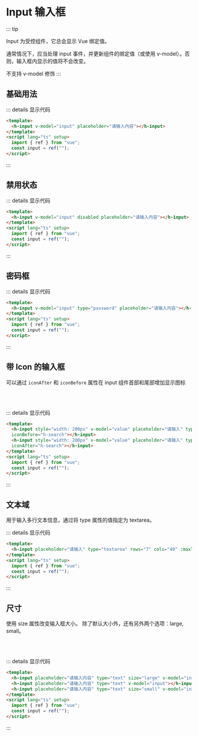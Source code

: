 # Input 输入框

::: tip

Input 为受控组件，它总会显示 Vue 绑定值。

通常情况下，应当处理 input 事件，并更新组件的绑定值（或使用 v-model）。否则，输入框内显示的值将不会改变。

不支持 v-model 修饰
:::

## 基础用法

<ClientOnly>
<div class="example">
  <div>
    <h-input v-model="input" placeholder="请输入内容"></h-input>
  </div>
</div>
</ClientOnly>

::: details 显示代码

```html
<template>
  <h-input v-model="input" placeholder="请输入内容"></h-input>
</template>
<script lang="ts" setup>
  import { ref } from "vue";
  const input = ref("");
</script>
```

:::

## 禁用状态

<ClientOnly>
<div class="example">
    <div>
        <h-input v-model="input" disabled placeholder="请输入内容"></h-input>
    </div>
</div>
</ClientOnly>

::: details 显示代码

```html
<template>
  <h-input v-model="input" disabled placeholder="请输入内容"></h-input>
</template>
<script lang="ts" setup>
  import { ref } from "vue";
  const input = ref("");
</script>
```

:::

## 密码框

<ClientOnly>
<div class="example">
  <h-input v-model="input" type="password" placeholder="请输入内容"></h-input>
</div>
</ClientOnly>

::: details 显示代码

```html
<template>
  <h-input v-model="input" type="password" placeholder="请输入内容"></h-input>
</template>
<script lang="ts" setup>
  import { ref } from "vue";
  const input = ref("");
</script>
```

:::

## 带 Icon 的输入框

可以通过 `iconAfter`  和 `iconBefore` 属性在 input 组件首部和尾部增加显示图标

<ClientOnly>
  <div class="example">
    <h-input style="width: 200px" v-model="value" placeholder="请输入" type="text" 
      iconBefore="iconfont icon-search"></h-input>
    <br />
    <br />
    <h-input style="width: 200px" v-model="value" placeholder="请输入" type="text" 
      iconAfter="iconfont icon-search"></h-input>
    </div>
</ClientOnly>

::: details 显示代码

```html
<template>
  <h-input style="width: 200px" v-model="value" placeholder="请输入" type="text" 
  iconBefore="h-search"></h-input>
  <h-input style="width: 200px" v-model="value" placeholder="请输入" type="text" 
  iconAfter="h-search"></h-input>
</template>
<script lang="ts" setup>
  import { ref } from "vue";
  const input = ref("");
</script>
```

:::

## 文本域

用于输入多行文本信息，通过将 type 属性的值指定为 textarea。
<ClientOnly>
  <div class="example">
    <h-input placeholder="请输入" type="textarea" rows="7" cols="40" :maxlength="40" />
  </div>
</ClientOnly>

::: details 显示代码

```html
<template>
  <h-input placeholder="请输入" type="textarea" rows="7" cols="40" :maxlength="40" />
</template>
<script lang="ts" setup>
  import { ref } from "vue";
  const input = ref("");
</script>
```

:::

## 尺寸

使用 size 属性改变输入框大小。 除了默认大小外，还有另外两个选项：large, small。

<ClientOnly>
<div class="example">
  <h-input placeholder="请输入内容" type="text" size="large"></h-input>
  <br />
  <h-input placeholder="请输入内容" type="text"></h-input>
  <br />
  <h-input placeholder="请输入内容" type="text" size="small"></h-input>
</div>
</ClientOnly>

::: details 显示代码

```html
<template>
  <h-input placeholder="请输入内容" type="text" size="large" v-model="input"></h-input>
  <h-input placeholder="请输入内容" type="text" v-model="input"></h-input>
  <h-input placeholder="请输入内容" type="text" size="small" v-model="input"></h-input>
</template>
<script lang="ts" setup>
  import { ref } from "vue";
  const input = ref("");
</script>
```

:::